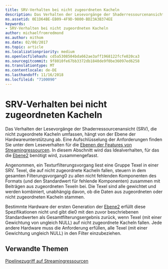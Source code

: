 ```yaml
---
title: SRV-Verhalten bei nicht zugeordneten Kacheln
description: Das Verhalten der Lesevorgänge der Shaderressourcenansicht (SRV), die nicht zugeordnete Kacheln umfassen, hängt von der Ebene der Hardwareunterstützung ab.
ms.assetid: 0E1D64BE-EB09-4F9D-9800-BD23A3B374EE
keywords:
- SRV-Verhalten bei nicht zugeordneten Kacheln
author: michaelfromredmond
ms.author: mithom
ms.date: 02/08/2017
ms.topic: article
ms.localizationpriority: medium
ms.openlocfilehash: cd5a5308504bda662ae3aff1968122fcfe020ca3
ms.sourcegitcommit: 9f8010fe67bb3372db1840de9f0be36097ed6258
ms.translationtype: MT
ms.contentlocale: de-DE
ms.lasthandoff: 11/16/2018
ms.locfileid: "7100090"
---
```

# <a name="span-iddirect3dconceptssrvbehaviorwithnon-mappedtilesspansrv-behavior-with-non-mapped-tiles"></a><span id="direct3dconcepts.srv_behavior_with_non-mapped_tiles"></span>SRV-Verhalten bei nicht zugeordneten Kacheln


Das Verhalten der Lesevorgänge der Shaderressourcenansicht (SRV), die nicht zugeordnete Kacheln umfassen, hängt von der Ebene der Hardwareunterstützung ab. Eine Aufschlüsselung der Anforderungen finden Sie unter dem Leseverhalten für die [Ebenen der Features von Streamingressourcen](streaming-resources-features-tiers.md). In diesem Abschnitt wird das Idealverhalten, für das die [Ebene2](tier-2.md) benötigt wird, zusammengefasst.

Angenommen, ein Texturfilterungsvorgang liest eine Gruppe Texel in einer SRV. Texel, die auf nicht zugeordnete Kacheln fallen, steuern in dem gesamten Filterungsvorgang0 zu allen nicht fehlenden Komponenten des Formats (und den Standardwert für fehlende Komponenten) zusammen mit Beiträgen aus zugeordneten Texeln bei. Die Texel sind alle gewichtet und werden kombiniert, unabhängig davon, ob die Daten aus zugeordneten oder nicht zugeordneten Kacheln stammen.

Bestimmte Hardware der ersten Generation der [Ebene2](tier-2.md) erfüllt diese Spezifikationen nicht und gibt die0 mit den zuvor beschriebenen Standardwerten als Gesamtfilterungsergebnis zurück, wenn Texel (mit einer Gewichtung von ungleich NULL) auf nicht zugeordnete Kacheln fallen. Jede andere Hardware muss die Anforderung erfüllen, alle Texel (mit einer Gewichtung ungleich NULL) in den Filter einzubeziehen.

## <a name="span-idrelated-topicsspanrelated-topics"></a><span id="related-topics"></span>Verwandte Themen


[Pipelinezugriff auf Streamingressourcen](pipeline-access-to-streaming-resources.md)

 

 




